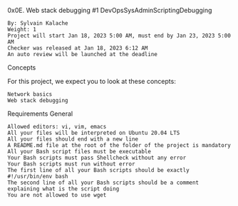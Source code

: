 0x0E. Web stack debugging #1
DevOpsSysAdminScriptingDebugging

    By: Sylvain Kalache
    Weight: 1
    Project will start Jan 18, 2023 5:00 AM, must end by Jan 23, 2023 5:00 AM
    Checker was released at Jan 18, 2023 6:12 AM
    An auto review will be launched at the deadline

Concepts

For this project, we expect you to look at these concepts:

    Network basics
    Web stack debugging

Requirements
General

    Allowed editors: vi, vim, emacs
    All your files will be interpreted on Ubuntu 20.04 LTS
    All your files should end with a new line
    A README.md file at the root of the folder of the project is mandatory
    All your Bash script files must be executable
    Your Bash scripts must pass Shellcheck without any error
    Your Bash scripts must run without error
    The first line of all your Bash scripts should be exactly #!/usr/bin/env bash
    The second line of all your Bash scripts should be a comment explaining what is the script doing
    You are not allowed to use wget



